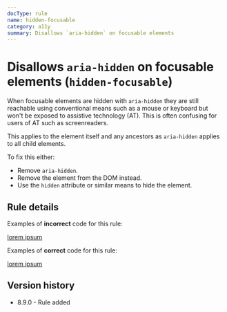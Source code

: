 ```yaml
---
docType: rule
name: hidden-focusable
category: a11y
summary: Disallows `aria-hidden` on focusable elements
---
```


# Disallows `aria-hidden` on focusable elements (`hidden-focusable`)

When focusable elements are hidden with `aria-hidden` they are still reachable using conventional means such as a mouse or keyboard but won't be exposed to assistive technology (AT).
This is often confusing for users of AT such as screenreaders.

This applies to the element itself and any ancestors as `aria-hidden` applies to all child elements.

To fix this either:

- Remove `aria-hidden`.
- Remove the element from the DOM instead.
- Use the `hidden` attribute or similar means to hide the element.

## Rule details

Examples of **incorrect** code for this rule:

<validate name="incorrect" rules="hidden-focusable">
	<a href="#" aria-hidden="true">
		lorem ipsum
	</a>
</validate>

Examples of **correct** code for this rule:

<validate name="correct" rules="hidden-focusable">
	<a href="#">
		lorem ipsum
	</a>
</validate>

## Version history

- 8.9.0 - Rule added
